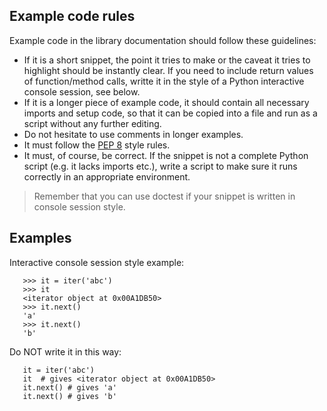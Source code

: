 ## Example code rules ##

Example code in the library documentation should follow these guidelines:

  * If it is a short snippet, the point it tries to make or the caveat it tries to highlight should be instantly clear.  If you need to include return values of function/method calls, writte it in the style of a Python interactive console session, see below.
  * If it is a longer piece of example code, it should contain all necessary imports and setup code, so that it can be copied into a file and run as a script without any further editing.
  * Do not hesitate to use comments in longer examples.
  * It must follow the [PEP 8](http://www.python.org/dev/peps/pep-0008) style rules.
  * It must, of course, be correct. If the snippet is not a complete Python script (e.g. it lacks imports etc.), write a script to make sure it runs correctly in an appropriate environment.

> Remember that you can use doctest if your snippet is written in console session style.

## Examples ##

Interactive console session style example:

```
   >>> it = iter('abc')
   >>> it
   <iterator object at 0x00A1DB50>
   >>> it.next()
   'a'
   >>> it.next()
   'b'
```

Do NOT write it in this way:
```
   it = iter('abc')
   it  # gives <iterator object at 0x00A1DB50>
   it.next() # gives 'a'
   it.next() # gives 'b'
```